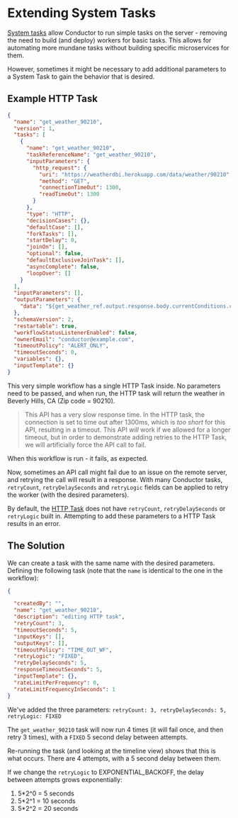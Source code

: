 # Extending System Tasks

[System tasks](/configuration/systask.html) allow Conductor to run simple tasks on the server - removing the need to build (and deploy) workers for basic tasks.  This allows for automating more mundane tasks without building specific microservices for them.

However, sometimes it might be necessary to add additional parameters to a System Task to gain the behavior that is desired.

## Example HTTP Task

```json
{
  "name": "get_weather_90210",
  "version": 1,
  "tasks": [
    {
      "name": "get_weather_90210",
      "taskReferenceName": "get_weather_90210",
      "inputParameters": {
        "http_request": {
          "uri": "https://weatherdbi.herokuapp.com/data/weather/90210",
          "method": "GET",
          "connectionTimeOut": 1300,
          "readTimeOut": 1300
        }
      },
      "type": "HTTP",
      "decisionCases": {},
      "defaultCase": [],
      "forkTasks": [],
      "startDelay": 0,
      "joinOn": [],
      "optional": false,
      "defaultExclusiveJoinTask": [],
      "asyncComplete": false,
      "loopOver": []
    }
  ],
  "inputParameters": [],
  "outputParameters": {
    "data": "${get_weather_ref.output.response.body.currentConditions.comment}"
  },
  "schemaVersion": 2,
  "restartable": true,
  "workflowStatusListenerEnabled": false,
  "ownerEmail": "conductor@example.com",
  "timeoutPolicy": "ALERT_ONLY",
  "timeoutSeconds": 0,
  "variables": {},
  "inputTemplate": {}
}

```

This very simple workflow has a single HTTP Task inside.  No parameters need to be passed, and when run, the HTTP task will return the weather in Beverly Hills, CA (Zip code = 90210).

> This API has a very slow response time. In the HTTP task, the connection is set to time out after 1300ms, which is *too short* for this API, resulting in a timeout.  This API *will* work if we allowed for a longer timeout, but in order to demonstrate adding retries to the HTTP Task, we will artificially force the API call to fail.

When this workflow is run - it fails, as expected.

Now, sometimes an API call might fail due to an issue on the remote server, and retrying the call will result in a response.  With many Conductor tasks,  ```retryCount```, ```retryDelaySeconds``` and ```retryLogic``` fields can be applied to retry the worker (with the desired parameters).

By default, the [HTTP Task](/reference-docs/http-task.html) does not have ```retryCount```, ```retryDelaySeconds``` or ```retryLogic``` built in.  Attempting to add these parameters to a HTTP Task results in an error.

## The Solution

We can create a task with the same name with the desired parameters.  Defining the following task (note that the ```name``` is identical to the one in the workflow):

```json
{

  "createdBy": "",
  "name": "get_weather_90210",
  "description": "editing HTTP task",
  "retryCount": 3,
  "timeoutSeconds": 5,
  "inputKeys": [],
  "outputKeys": [],
  "timeoutPolicy": "TIME_OUT_WF",
  "retryLogic": "FIXED",
  "retryDelaySeconds": 5,
  "responseTimeoutSeconds": 5,
  "inputTemplate": {},
  "rateLimitPerFrequency": 0,
  "rateLimitFrequencyInSeconds": 1
}

```

We've added the three parameters: ```retryCount: 3, retryDelaySeconds: 5, retryLogic: FIXED```

The ```get_weather_90210``` task will now run 4 times (it will fail once, and then retry 3 times), with a ```FIXED``` 5 second delay between attempts.

Re-running the task (and looking at the timeline view) shows that this is what occurs.  There are 4 attempts, with a 5 second delay between them.

If we change the ```retryLogic``` to EXPONENTIAL_BACKOFF, the delay between attempts grows exponentially:

1. 5*2^0 = 5 seconds
2. 5*2^1 = 10 seconds
3. 5*2^2 = 20 seconds
